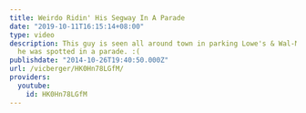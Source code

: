 ```yaml
---
title: Weirdo Ridin' His Segway In A Parade
date: "2019-10-11T16:15:14+08:00"
type: video
description: This guy is seen all around town in parking Lowe's & Wal-Mart lots. Today
  he was spotted in a parade. :(
publishdate: "2014-10-26T19:40:50.000Z"
url: /vicberger/HK0Hn78LGfM/
providers:
  youtube:
    id: HK0Hn78LGfM
---
```

